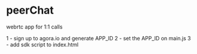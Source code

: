 # peerChat

webrtc app for 1:1 calls

1 - sign up to agora.io and generate APP_ID
2 - set the APP_ID on main.js
3 - add sdk script to index.html
